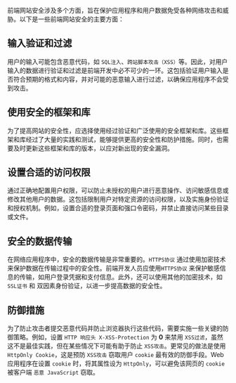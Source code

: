 前端网站安全涉及多个方面，旨在保护应用程序和用户数据免受各种网络攻击和威胁。以下是一些前端网站安全的主要方面：

## 输入验证和过滤
用户的输入可能包含恶意代码，如 `SQL注入`、`跨站脚本攻击（XSS）`等。因此，对用户输入的数据进行验证和过滤是前端开发中必不可少的一环。这包括验证用户输入是否符合预期的格式和内容，并对可能的恶意输入进行过滤，以确保应用程序不会受到攻击。

## 使用安全的框架和库
为了提高网站的安全性，应选择使用经过验证和广泛使用的安全框架和库。这些框架和库经过了大量的实践和测试，能够提供更高的安全性和防护措施。同时，也需要及时更新这些框架和库的版本，以应对新出现的安全漏洞。

## 设置合适的访问权限
通过正确地配置用户权限，可以防止未授权的用户进行恶意操作、访问敏感信息或修改其他用户的数据。这包括限制用户对特定资源的访问权限，以及实施身份验证和授权机制。例如，设置合适的登录页面和强口令密码，并禁止直接访问某些目录或文件。

## 安全的数据传输
在网络应用程序中，安全的数据传输是非常重要的。`HTTPS协议` 通过使用加密技术来保护数据在传输过程中的安全性。前端开发人员应使用`HTTPS协议` 来保护敏感信息的传输，如用户登录凭据和支付信息。此外，还可以使用其他的加密技术，如 `SSL证书` 和 双因素身份验证，以进一步提高数据的安全性。

## 防御措施
为了防止攻击者提交恶意代码并防止浏览器执行这些代码，需要实施一些关键的防御策略。例如，设置 `HTTP 响应头 X-XSS-Protection` 为 **0** 来禁用 `XSS过滤`，虽然这不是最佳实践，但在某些情况下可能有助于防止 `XSS攻击`。更常见的做法是使用` HttpOnly Cookie`，这是预防 `XSS攻击` 窃取用户 `cookie` 最有效的防御手段。Web应用程序在设置 `cookie` 时，将其属性设为 `HttpOnly`，可以避免该网页的 `cookie` 被客户端 `恶意 JavaScript` 窃取。
